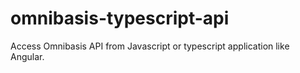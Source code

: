 # omnibasis-typescript-api
Access Omnibasis API from Javascript or typescript application like Angular.
